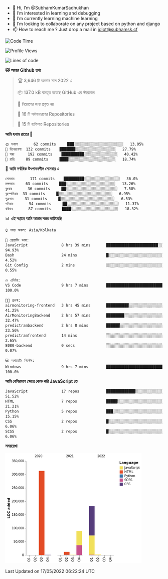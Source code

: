 - 👋 Hi, I’m @SubhamKumarSadhukhan
- 👀 I’m interested in learning and debugging
- 🌱 I’m currently learning machine learning
- 💞️ I’m looking to collaborate on any project based on python and django
- 📫 How to reach me ?
      Just drop a mail in idiot@subhamsk.cf

<!---
SubhamKumarSadhukhan/SubhamKumarSadhukhan is a ✨ special ✨ repository because its `README.md` (this file) appears on your GitHub profile.
You can click the Preview link to take a look at your changes.
--->


<!--START_SECTION:waka-->
![Code Time](http://img.shields.io/badge/Code%20Time-494%20hrs%2010%20mins-blue)

![Profile Views](http://img.shields.io/badge/%E0%A6%AA%E0%A7%8D%E0%A6%B0%E0%A7%8B%E0%A6%AB%E0%A6%BE%E0%A6%87%E0%A6%B2%20%E0%A6%A6%E0%A6%B0%E0%A7%8D%E0%A6%B6%E0%A6%A8-2-blue)

![Lines of code](https://img.shields.io/badge/%E0%A6%B9%E0%A7%8D%E0%A6%AF%E0%A6%BE%E0%A6%B2%E0%A7%8B%20%E0%A6%93%E0%A6%AF%E0%A6%BC%E0%A6%BE%E0%A6%B0%E0%A7%8D%E0%A6%B2%E0%A7%8D%E0%A6%A1%20%E0%A6%A5%E0%A7%87%E0%A6%95%E0%A7%87%20%E0%A6%86%E0%A6%AE%E0%A6%BF%20%E0%A6%B2%E0%A6%BF%E0%A6%96%E0%A7%87%E0%A6%9B%E0%A6%BF-600%20Thousand%20%E0%A6%95%E0%A7%8B%E0%A6%A1%E0%A7%87%E0%A6%B0%20%E0%A6%B2%E0%A6%BE%E0%A6%87%E0%A6%A8-blue)

**🐱 আমার Github তথ্য** 

> 🏆 3,646 টি অবদান সাল 2022 এ
 > 
> 📦 137.0 kB ব্যবহৃত হয়েছে GitHub এর স্টরেজের 
 > 
> 🚫 নিয়োগের জন্য প্রস্তুত নয়
 > 
> 📜 16 টি সর্বসাধারণের Repositories 
 > 
> 🔑 15 টি ব্যক্তিগত Repositories  
 > 
**আমি হলাম রাতের 🦉** 

```text
🌞 সকাল       62 commits     ███░░░░░░░░░░░░░░░░░░░░░░   13.05% 
🌆 দিনেরবেলা  132 commits    ███████░░░░░░░░░░░░░░░░░░   27.79% 
🌃 সন্ধা      192 commits    ██████████░░░░░░░░░░░░░░░   40.42% 
🌙 রাত্রি     89 commits     ████░░░░░░░░░░░░░░░░░░░░░   18.74%

```
📅 **আমি সর্বাধিক উৎপাদনশীল সোমবার এ** 

```text
সোমবার       171 commits    █████████░░░░░░░░░░░░░░░░   36.0% 
মঙ্গলবার     63 commits     ███░░░░░░░░░░░░░░░░░░░░░░   13.26% 
বুধবার       36 commits     ██░░░░░░░░░░░░░░░░░░░░░░░   7.58% 
বৃহস্পতিবার  33 commits     █░░░░░░░░░░░░░░░░░░░░░░░░   6.95% 
শুক্রবার     31 commits     █░░░░░░░░░░░░░░░░░░░░░░░░   6.53% 
শনিবার       54 commits     ██░░░░░░░░░░░░░░░░░░░░░░░   11.37% 
রবিবার       87 commits     ████░░░░░░░░░░░░░░░░░░░░░   18.32%

```


📊 **এই সপ্তাহে আমি আমার সময় কাটিয়েছি** 

```text
⌚︎ সময় অঞ্চল: Asia/Kolkata

💬 প্রোগ্রামিং ভাষা: 
JavaScript               8 hrs 39 mins       ███████████████████████░░   94.93% 
Bash                     24 mins             █░░░░░░░░░░░░░░░░░░░░░░░░   4.52% 
Git Config               2 mins              ░░░░░░░░░░░░░░░░░░░░░░░░░   0.55%

🔥 এডিটর: 
VS Code                  9 hrs 7 mins        █████████████████████████   100.0%

🐱‍💻 প্রকল্ম: 
airmonitoring-frontend   3 hrs 45 mins       ██████████░░░░░░░░░░░░░░░   41.25% 
AirMonitoringBackend     2 hrs 57 mins       ████████░░░░░░░░░░░░░░░░░   32.47% 
predictrambackend        2 hrs 8 mins        ██████░░░░░░░░░░░░░░░░░░░   23.56% 
predictramfrontend       14 mins             ░░░░░░░░░░░░░░░░░░░░░░░░░   2.65% 
8080-backend             0 secs              ░░░░░░░░░░░░░░░░░░░░░░░░░   0.07%

💻 অপারেটিং সিস্টেম: 
Windows                  9 hrs 7 mins        █████████████████████████   100.0%

```

**আমি বেশিরভাগ ক্ষেত্রে কোড করি JavaScript তে** 

```text
JavaScript               17 repos            █████████████░░░░░░░░░░░░   51.52% 
HTML                     7 repos             █████░░░░░░░░░░░░░░░░░░░░   21.21% 
Python                   5 repos             ███░░░░░░░░░░░░░░░░░░░░░░   15.15% 
CSS                      2 repos             █░░░░░░░░░░░░░░░░░░░░░░░░   6.06% 
SCSS                     2 repos             █░░░░░░░░░░░░░░░░░░░░░░░░   6.06%

```


**সময়রেখা**

![Chart not found](https://raw.githubusercontent.com/SubhamKumarSadhukhan/SubhamKumarSadhukhan/main/charts/bar_graph.png) 


 Last Updated on 17/05/2022 06:22:24 UTC
<!--END_SECTION:waka-->
